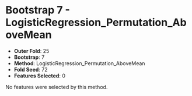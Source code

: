 # Bootstrap 7 - LogisticRegression_Permutation_AboveMean

- **Outer Fold**: 25
- **Bootstrap**: 7
- **Method**: LogisticRegression_Permutation_AboveMean
- **Fold Seed**: 72
- **Features Selected**: 0

No features were selected by this method.
